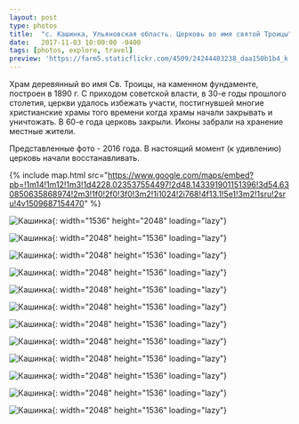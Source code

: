 ```yaml
---
layout: post
type: photos
title:  "с. Кашинка, Ульяновская область. Церковь во имя святой Троицы"
date:   2017-11-03 10:00:00 -0400
tags: [photos, explore, travel]
preview: 'https://farm5.staticflickr.com/4509/24244403238_daa150b1b4_k.jpg'
---
```


Храм деревянный во имя Св. Троицы, на каменном фундаменте, построен в 1890 г. С приходом советской власти, в 30-е годы прошлого столетия, церкви удалось избежать участи, постигнувшей многие христианские храмы того времени когда храмы начали закрывать и уничтожать. В 60-е года церковь закрыли. Иконы забрали на хранение местные жители.

Представленные фото - 2016 года. В настоящий момент (к удивлению) церковь начали восстанавливать.

{% include map.html src="https://www.google.com/maps/embed?pb=!1m14!1m12!1m3!1d4228.023537554497!2d48.143391901151396!3d54.630850635868974!2m3!1f0!2f0!3f0!3m2!1i1024!2i768!4f13.1!5e1!3m2!1sru!2sru!4v1509687154470" %}

![Кашинка](https://live.staticflickr.com/4494/37387888354_0b6f344dd0_k.jpg){: width="1536" height="2048" loading="lazy"}

![Кашинка](https://live.staticflickr.com/4447/38043981496_afb6e67d58_k.jpg){: width="2048" height="1536" loading="lazy"}

![Кашинка](https://live.staticflickr.com/4445/26320186189_ace6235959_k.jpg){: width="2048" height="1536" loading="lazy"}

![Кашинка](https://live.staticflickr.com/4486/24244390308_d8eb7a81d4_k.jpg){: width="2048" height="1536" loading="lazy"}

![Кашинка](https://live.staticflickr.com/4455/26320192569_f1afd5aa27_k.jpg){: width="2048" height="1536" loading="lazy"}

![Кашинка](https://live.staticflickr.com/4498/38043985296_6abcce2ef5_k.jpg){: width="2048" height="1536" loading="lazy"}

![Кашинка](https://live.staticflickr.com/4482/38096702711_e11382cfd6_k.jpg){: width="2048" height="1536" loading="lazy"}

![Кашинка](https://live.staticflickr.com/4445/24244398858_5c6b18854e_k.jpg){: width="2048" height="1536" loading="lazy"}

![Кашинка](https://live.staticflickr.com/4498/24244400068_7c0ff14186_k.jpg){: width="2048" height="1536" loading="lazy"}

![Кашинка](https://live.staticflickr.com/4470/26320211749_43d141ab3e_k.jpg){: width="2048" height="1536" loading="lazy"}

![Кашинка](https://live.staticflickr.com/4494/26320214419_5fc19a23be_k.jpg){: width="2048" height="1536" loading="lazy"}

![Кашинка](https://live.staticflickr.com/4509/24244403238_daa150b1b4_k.jpg){: width="2048" height="1536" loading="lazy"}

